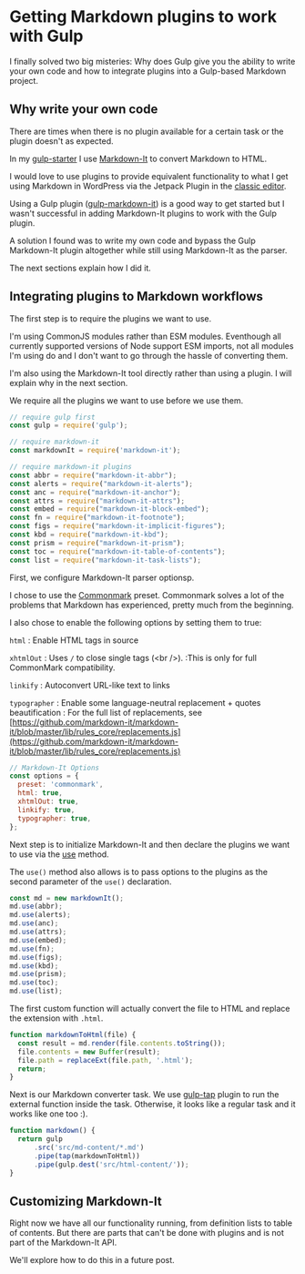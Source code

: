 # Getting Markdown plugins to work with Gulp

I finally solved two big misteries: Why does Gulp give you the ability to write your own code and how to integrate plugins into a Gulp-based Markdown project.

## Why write your own code

There are times when there is no plugin available for a certain task or the plugin doesn't as expected.

In my [gulp-starter](https://github.com/caraya/gulp-starter-2021) I use [Markdown-It](https://github.com/markdown-it/markdown-it) to convert Markdown to HTML.

I would love to use plugins to provide equivalent functionality to what I get using Markdown in WordPress via the Jetpack Plugin in the [classic editor](https://wordpress.com/support/markdown-quick-reference/).

Using a Gulp plugin ([gulp-markdown-it](https://www.npmjs.com/package/gulp-markdown-it)) is a good way to get started but I wasn't successful in adding Markdown-It plugins to work with the Gulp plugin.

A solution I found was to write my own code and bypass the Gulp Markdown-It plugin altogether while still using Markdown-It as the parser.

The next sections explain how I did it.

## Integrating plugins to Markdown workflows

The first step is to require the plugins we want to use.

I'm using CommonJS modules rather than ESM modules. Eventhough all currently supported versions of Node support ESM imports, not all modules I'm using do and I don't want to go through the hassle of converting them.

I'm also using the Markdown-It tool directly rather than using a plugin. I will explain why in the next section.

We require all the plugins we want to use before we use them.

```js
// require gulp first
const gulp = require('gulp');

// require markdown-it
const markdownIt = require('markdown-it');

// require markdown-it plugins
const abbr = require("markdown-it-abbr");
const alerts = require("markdown-it-alerts");
const anc = require("markdown-it-anchor");
const attrs = require("markdown-it-attrs");
const embed = require("markdown-it-block-embed");
const fn = require("markdown-it-footnote");
const figs = require("markdown-it-implicit-figures");
const kbd = require("markdown-it-kbd");
const prism = require("markdown-it-prism");
const toc = require("markdown-it-table-of-contents");
const list = require("markdown-it-task-lists");
```

First, we configure Markdown-It parser optionsp.

I chose to use the [Commonmark](https://commonmark.org/) preset. Commonmark solves a lot of the problems that Markdown has experienced, pretty much from the beginning.

I also chose to enable the following options by setting them to true:

`html`
: Enable HTML tags in source

`xhtmlOut`
: Uses `/` to close single tags (&lt;br />).
:This is only for full CommonMark compatibility.

`linkify`
: Autoconvert URL-like text to links

`typographer`
: Enable some language-neutral replacement + quotes beautification
: For the full list of replacements, see [https://github.com/markdown-it/markdown-it/blob/master/lib/rules_core/replacements.js](https://github.com/markdown-it/markdown-it/blob/master/lib/rules_core/replacements.js)

```js
// Markdown-It Options
const options = {
  preset: 'commonmark',
  html: true,
  xhtmlOut: true,
  linkify: true,
  typographer: true,
};
```

Next step is to initialize Markdown-It and then declare the plugins we want to use via the [use](https://markdown-it.github.io/markdown-it/#MarkdownIt.use) method.

The `use()` method also allows is to pass options to the plugins as the second parameter of the `use()` declaration.

```js
const md = new markdownIt();
md.use(abbr);
md.use(alerts);
md.use(anc);
md.use(attrs);
md.use(embed);
md.use(fn);
md.use(figs);
md.use(kbd);
md.use(prism);
md.use(toc);
md.use(list);
```

The first custom function will actually convert the file to HTML and replace the extension with `.html`.

```js
function markdownToHtml(file) {
  const result = md.render(file.contents.toString());
  file.contents = new Buffer(result);
  file.path = replaceExt(file.path, '.html');
  return;
}
```

Next is our Markdown converter task. We use [gulp-tap](https://www.npmjs.com/package/gulp-tap) plugin to run the external function inside the task. Otherwise, it looks like a regular task and it works like one too :).

```js
function markdown() {
  return gulp
      .src('src/md-content/*.md')
      .pipe(tap(markdownToHtml))
      .pipe(gulp.dest('src/html-content/'));
}
```

## Customizing Markdown-It

Right now we have all our functionality running, from definition lists to table of contents. But there are parts that can't be done with plugins and is not part of the Markdown-It API.

We'll explore how to do this in a future post.
